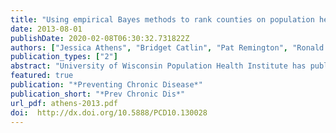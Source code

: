 ```yaml
---
title: "Using empirical Bayes methods to rank counties on population health measures"
date: 2013-08-01
publishDate: 2020-02-08T06:30:32.731822Z
authors: ["Jessica Athens", "Bridget Catlin", "Pat Remington", "Ronald Gangnon"]
publication_types: ["2"]
abstract: "University of Wisconsin Population Health Institute has published County Health Rankings (The Rankings) since 2010. These rankings use population-based data to highlight variation in health and encourage health assessment for all US counties. However, the uncertainty of estimates remains a limitation. We sought to quantify the precision of The Rankings for selected measures. We developed hierarchical models for 5 health outcome measures and applied empirical Bayes methods to obtain county rank estimates for a composite health outcome measure. We compared results using models with and without demographic fixed effects to determine whether covariates improved rank precision. Counties whose rank had wide confidence intervals had smaller populations or ranked in the middle of all counties for health outcomes. Incorporating covariates in the models produced narrower intervals, but rank estimates remained imprecise for many counties. Local health officials, especially in smaller population and mid-performing communities, should consider these limitations when interpreting the results of The Rankings."
featured: true
publication: "*Preventing Chronic Disease*"
publication_short: "*Prev Chronic Dis*"
url_pdf: athens-2013.pdf
doi:  http://dx.doi.org/10.5888/PCD10.130028
---
```


